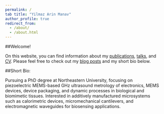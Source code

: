 ```yaml
---
permalink: /
tab title: "Yilmaz Arin Manav"
author_profile: true
redirect_from: 
  - /about/
  - /about.html
---
```



##Welcome!

On this website, you can find information about my [publications](https://academicpages.github.io/publications/), [talks](https://arinmanav.github.io//talks/), and [CV](https://arinmanav.github.io//cv/). Please feel free to check out my [blog posts](https://arinmanav.github.io//year-archive/) and my short bio below.


##Short Bio:

Pursuing a PhD degree at Northeastern University, focusing on piezoelectric MEMS-based GHz ultrasound metrology of electronics, MEMS devices, device packaging, and dynamic processes in biological and biomimetic tissues. Interested in additively manufactured microsystems such as calorimetric devices, micromechanical cantilevers, and electromagnetic waveguides for biosensing applications.
